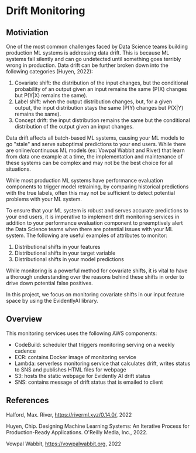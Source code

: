 # Drift Monitoring

## Motiviation

One of the most common challenges faced by Data Science teams building production ML systems is addressing data drift. This is because ML systems fail silently and can go undetected until something goes terribly wrong in production. Data drift can be further broken down into the following categories (Huyen, 2022):

1. Covariate shift: the distribution of the input changes, but the conditional probability of an output given an input remains the same (P(X) changes but P(Y|X) remains the same).
2. Label shift: when the output distribution changes, but, for a given output, the input distribution stays the same (P(Y) changes but P(X|Y) remains the same).
3. Concept drift: the input distribution remains the same but the conditional distribution of the output given an input changes.

Data drift affects all batch-based ML systems, causing your ML models to go "stale" and serve suboptimal predictions to your end users. While there are online/continuous ML models (ex: Vowpal Wabbit and River) that learn from data one example at a time, the implementation and maintenance of these systems can be complex and may not be the best choice for all situations.

While most production ML systems have performance evaluation components to trigger model retraining, by comparing historical predictions with the true labels, often this may not be sufficient to detect potential problems with your ML system. 

To ensure that your ML system is robust and serves accurate predictions to your end users, it is imperative to implement drift monitoring services in addition to your performance evaluation component to preemptively alert the Data Science teams when there are potential issues with your ML system. The following are useful examples of attributes to monitor:

1. Distributional shifts in your features
2. Distributional shifts in your target variable
3. Distributional shifts in your model predictions

While monitoring is a powerful method for covariate shifts, it is vital to have a thorough understanding over the reasons behind these shifts in order to drive down potential false positives.

In this project, we focus on monitoring covariate shifts in our input feature space by using the EvidentlyAI library.

## Overview

This monitoring services uses the following AWS components:

- CodeBuild: scheduler that triggers monitoring serving on a weekly cadence
- ECR: contains Docker image of monitoring service
- Lambda: serverless monitoring service that calculates drift, writes status to SNS and publishes HTML files for webpage
- S3: hosts the static webpage for Evidently AI drift status
- SNS: contains message of drift status that is emailed to client

## References

Halford, Max. River, https://riverml.xyz/0.14.0/, 2022

Huyen, Chip. Designing Machine Learning Systems: An Iterative Process for Production-Ready Applications. O'Reilly Media, Inc., 2022. 

Vowpal Wabbit, https://vowpalwabbit.org, 2022

